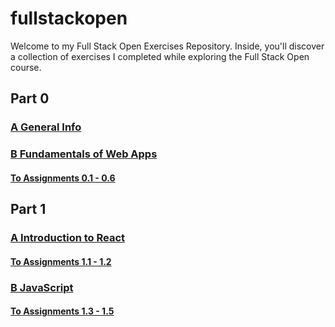 # fullstackopen
Welcome to my Full Stack Open Exercises Repository. Inside, you'll discover a collection of exercises I completed while exploring the Full Stack Open course.

## Part 0
### [A General Info](https://fullstackopen.com/en/part0/general_info)

### [B Fundamentals of Web Apps](https://fullstackopen.com/en/part0/fundamentals_of_web_apps#single-page-app)

#### [To Assignments 0.1 - 0.6](/part0/README.md)

## Part 1
### [A Introduction to React](https://fullstackopen.com/en/part1/introduction_to_react)
#### [To Assignments 1.1 - 1.2](/part1/courseinfo/)

### [B JavaScript]()
#### [To Assignments 1.3 - 1.5]()
